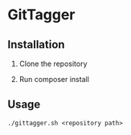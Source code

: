 # GitTagger

## Installation

1. Clone the repository

2. Run composer install


## Usage

    ./gittagger.sh <repository path>
